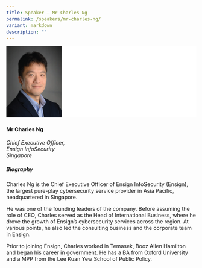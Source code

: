 ```yaml
---
title: Speaker – Mr Charles Ng
permalink: /speakers/mr-charles-ng/
variant: markdown
description: ""
---
```

![](/images/2025%20speakers/charles_ng.png)
#### **Mr Charles Ng**

*Chief Executive Officer, <br>Ensign InfoSecurity <br>Singapore*

##### **Biography**
Charles Ng is the Chief Executive Officer of Ensign InfoSecurity (Ensign), the largest pure-play cybersecurity service provider in Asia Pacific, headquartered in Singapore.

He was one of the founding leaders of the company. Before assuming the role of CEO, Charles served as the Head of International Business, where he drove the growth of Ensign’s cybersecurity services across the region. At various points, he also led the consulting business and the corporate team in Ensign. 

Prior to joining Ensign, Charles worked in Temasek, Booz Allen Hamilton and began his career in government. He has a BA from Oxford University and a MPP from the Lee Kuan Yew School of Public Policy.